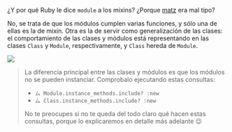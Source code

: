 ¿Y por qué Ruby le dice `module` a los mixins? ¿Porque [matz](https://es.wikipedia.org/wiki/Yukihiro_Matsumoto) era mal tipo? 

No, se trata de que los módulos cumplen varias funciones, y sólo una de ellas es la de mixin. Otra es la de servir como generalización de las clases: el comportamiento de las clases y módulos está representando en las clases `Class` y `Module`, respectivamente, y `Class` hereda de `Module`. 

<img src="http://www.plantuml.com/plantuml/png/Iyv9B2vMS0QJrLmA2dfwUXgQN5orN5p9O37V_9JId5I5QWMu750AAcXJemlH2G00"> 

> La diferencia principal entre las clases y módulos es que los módulos no se pueden instanciar. Comprobalo ejecutando estas consultas: 
> 
> * `ム Module.instance_methods.include? :new`
> * `ム Class.instance_methods.include? :new`
> 
> No te preocupes si no te queda del todo claro qué hacen estas consultas, porque lo explicaremos en detalle más adelante :wink: 

